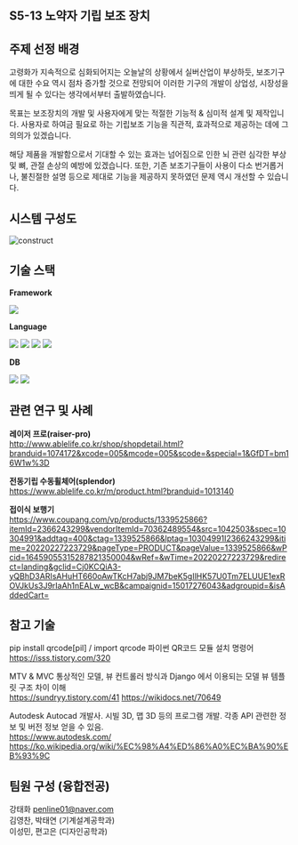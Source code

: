 ## S5-13 노약자 기립 보조 장치

## 주제 선정 배경

고령화가 지속적으로 심화되어지는 오늘날의 상황에서 실버산업이 부상하듯, 보조기구에 대한 수요 역시 점차 증가할 것으로 전망되어
이러한 기구의 개발이 상업성, 시장성을 띄게 될 수 있다는 생각에서부터 출발하였습니다.  

목표는 보조장치의 개발 및 사용자에게 맞는 적절한 기능적 & 심미적 설계 및 제작입니다.
사용자로 하여금 필요로 하는 기립보조 기능을 직관적, 효과적으로 제공하는 데에 그 의의가 있겠습니다. 

해당 제품을 개발함으로서 기대할 수 있는 효과는 넘어짐으로 인한 뇌 관련 심각한 부상 및 뼈, 관절 손상의 예방에 있겠습니다.
또한, 기존 보조기구들이 사용이 다소 번거롭거나, 불친절한 설명 등으로 제대로 기능을 제공하지 못하였던 문제 역시 개선할 수 있습니다.

## 시스템 구성도

![construct](https://user-images.githubusercontent.com/100399125/163746304-f409f9a1-0eaa-4895-a0b5-64c504d6eb3c.png)


## 기술 스택

**Framework**  
<div>
<img src="https://img.shields.io/badge/django-092E20?style=for-the-badge&logo=django&logoColor=white">
<br>

**Language**
<div>
<img src="https://img.shields.io/badge/python-3776AB?style=for-the-badge&logo=python&logoColor=white">
<img src="https://img.shields.io/badge/html5-E34F26?style=for-the-badge&logo=html5&logoColor=white">
<img src="https://img.shields.io/badge/css-1572B6?style=for-the-badge&logo=css3&logoColor=white">
<img src="https://img.shields.io/badge/bootstrap-7952B3?style=for-the-badge&logo=bootstrap&logoColor=white">
<br>
  
**DB**
<div>
<img src="https://img.shields.io/badge/mysql-4479A1?style=for-the-badge&logo=mysql&logoColor=white">
<img src="https://img.shields.io/badge/amazonaws-232F3E?style=for-the-badge&logo=amazonaws&logoColor=white">
<br>

## 관련 연구 및 사례

**레이저 프로(raiser-pro)**  
http://www.ablelife.co.kr/shop/shopdetail.html?branduid=1074172&xcode=005&mcode=005&scode=&special=1&GfDT=bm16W1w%3D

**전동기립 수동휠체어(splendor)**  
https://www.ablelife.co.kr/m/product.html?branduid=1013140

**접이식 보행기**  
https://www.coupang.com/vp/products/1339525866?itemId=2366243299&vendorItemId=70362489554&src=1042503&spec=10304991&addtag=400&ctag=1339525866&lptag=10304991I2366243299&itime=20220227223729&pageType=PRODUCT&pageValue=1339525866&wPcid=16459055315287821350004&wRef=&wTime=20220227223729&redirect=landing&gclid=Cj0KCQiA3-yQBhD3ARIsAHuHT660oAwTKcH7abj9JM7beK5gIlHK57U0Tm7ELUUE1exROVJkUs3J9rIaAh1nEALw_wcB&campaignid=15017276043&adgroupid=&isAddedCart=


## 참고 기술

pip install qrcode[pil] / import qrcode
파이썬 QR코드 모듈 설치 명령어  
https://isss.tistory.com/320

MTV & MVC
통상적인 모델, 뷰 컨트롤러 방식과 Django 에서 이용되는 모델 뷰 템플릿 구조 차이 이해  
https://sundryy.tistory.com/41
https://wikidocs.net/70649

Autodesk
Autocad 개발사. 시빌 3D, 맵 3D 등의 프로그램 개발.
각종 API 관련한 정보 및 버전 정보 얻을 수 있음.  
https://www.autodesk.com/
https://ko.wikipedia.org/wiki/%EC%98%A4%ED%86%A0%EC%BA%90%EB%93%9C

## 팀원 구성 (융합전공)

강태화 penline01@naver.com  
김영찬, 박태연 (기계설계공학과)  
이성민, 편고은 (디자인공학과)  

